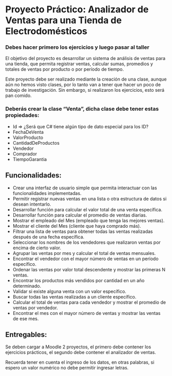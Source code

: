 # Proyecto Práctico: Analizador de Ventas para una Tienda de Electrodomésticos

### Debes hacer primero los ejercicios y luego pasar al taller

El objetivo del proyecto es desarrollar un sistema de análisis de ventas para una tienda, que permita registrar ventas, calcular sumas, promedios y totales de ventas por producto o por período de tiempo.

Este proyecto debe ser realizado mediante la creación de una clase, aunque aún no hemos visto clases, por lo tanto van a tener que hacer un poco de trabajo de investigación. Sin embargo, si realizaron los ejercicios,
esto será pan comido.

### Deberás crear la clase “Venta”, dicha clase debe tener estas propiedades:

- Id => ¿Será que C# tiene algún tipo de dato especial para los ID?
- FechaDeVenta
- ValorProducto
- CantidadDeProductos
- Vendedor
- Comprador
- TiempoGarantia

## Funcionalidades:

- Crear una interfaz de usuario simple que permita interactuar con las funcionalidades implementadas.
- Permitir registrar nuevas ventas en una lista o otra estructura de datos si desean intentarlo.
- Desarrollar función para calcular el valor total de una venta específica.
- Desarrollar función para calcular el promedio de ventas diarias.
- Mostrar el empleado del Mes (empleado que tenga las mejores ventas).
- Mostrar el cliente del Mes (cliente que haya comprado más).
- Filtrar una lista de ventas para obtener todas las ventas realizadas después de una fecha específica.
- Seleccionar los nombres de los vendedores que realizaron ventas por encima de cierto valor.
- Agrupar las ventas por mes y calcular el total de ventas mensuales.
- Encontrar el vendedor con el mayor número de ventas en un período específico.
- Ordenar las ventas por valor total descendente y mostrar las primeras N ventas.
- Encontrar los productos más vendidos por cantidad en un año determinado.
- Validar si existe alguna venta con un valor específico.
- Buscar todas las ventas realizadas a un cliente específico.
- Calcular el total de ventas para cada vendedor y mostrar el promedio de ventas por vendedor.
- Encontrar el mes con el mayor número de ventas y mostrar las ventas de ese mes.

## Entregables:

Se deben cargar a Moodle 2 proyectos, el primero debe contener los ejercicios prácticos, el segundo debe contener el analizador de ventas.

Recuerda tener en cuenta el ingreso de los datos, en otras palabras, si espero un valor numérico no debe permitir ingresar letras.
